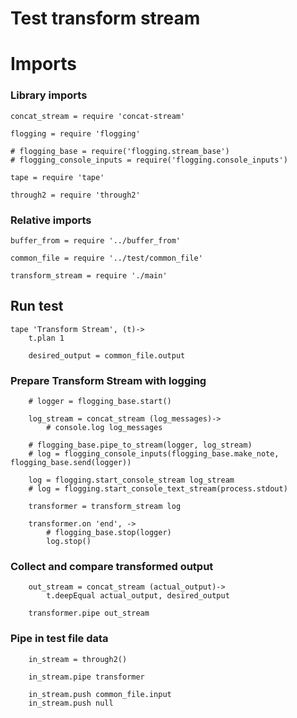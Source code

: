 # Test transform stream

# Imports

### Library imports

	concat_stream = require 'concat-stream'

	flogging = require 'flogging'

	# flogging_base = require('flogging.stream_base')
	# flogging_console_inputs = require('flogging.console_inputs')

	tape = require 'tape'

	through2 = require 'through2'


### Relative imports

	buffer_from = require '../buffer_from'

	common_file = require '../test/common_file'

	transform_stream = require './main'


## Run test

	tape 'Transform Stream', (t)->
		t.plan 1

		desired_output = common_file.output


### Prepare Transform Stream with logging

		# logger = flogging_base.start()

		log_stream = concat_stream (log_messages)->
			# console.log log_messages

		# flogging_base.pipe_to_stream(logger, log_stream)
		# log = flogging_console_inputs(flogging_base.make_note, flogging_base.send(logger))

		log = flogging.start_console_stream log_stream
		# log = flogging.start_console_text_stream(process.stdout)

		transformer = transform_stream log

		transformer.on 'end', ->
			# flogging_base.stop(logger)
			log.stop()


### Collect and compare transformed output

		out_stream = concat_stream (actual_output)->
			t.deepEqual actual_output, desired_output

		transformer.pipe out_stream


### Pipe in test file data

		in_stream = through2()

		in_stream.pipe transformer

		in_stream.push common_file.input
		in_stream.push null
